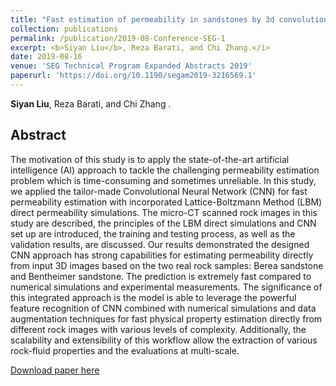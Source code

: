 ```yaml
---
title: "Fast estimation of permeability in sandstones by 3d convolutional neural networks"
collection: publications
permalink: /publication/2019-08-Conference-SEG-1
excerpt: <b>Siyan Liu</b>, Reza Barati, and Chi Zhang.</i>
date: 2019-08-16
venue: 'SEG Technical Program Expanded Abstracts 2019'
paperurl: 'https://doi.org/10.1190/segam2019-3216569.1'
---
```

<b>Siyan Liu</b>, Reza Barati, and Chi Zhang .</i>

## Abstract
The motivation of this study is to apply the state-of-the-art artificial intelligence (AI) approach to tackle the challenging permeability estimation problem which is time-consuming and sometimes unreliable. In this study, we applied the tailor-made Convolutional Neural Network (CNN) for fast permeability estimation with incorporated Lattice-Boltzmann Method (LBM) direct permeability simulations. The micro-CT scanned rock images in this study are described, the principles of the LBM direct simulations and CNN set up are introduced, the training and testing process, as well as the validation results, are discussed. Our results demonstrated the designed CNN approach has strong capabilities for estimating permeability directly from input 3D images based on the two real rock samples: Berea sandstone and Bentheimer sandstone. The prediction is extremely fast compared to numerical simulations and experimental measurements. The significance of this integrated approach is the model is able to leverage the powerful feature recognition of CNN combined with numerical simulations and data augmentation techniques for fast physical property estimation directly from different rock images with various levels of complexity. Additionally, the scalability and extensibility of this workflow allow the extraction of various rock-fluid properties and the evaluations at multi-scale.

[Download paper here](https://doi.org/10.1190/segam2019-3216569.1)
